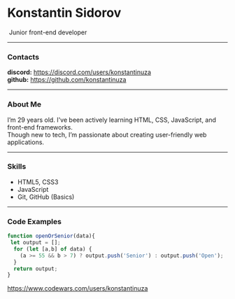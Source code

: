 # **Konstantin Sidorov**  

&nbsp;Junior front-end developer

---

### **Contacts**

**discord:** <https://discord.com/users/konstantinuza>  
**github:** <https://github.com/konstantinuza>

---

### **About Me**

I’m 29 years old. I've been actively learning HTML, CSS, JavaScript, and front-end frameworks.  
Though new to tech, I’m passionate about creating user-friendly web applications.

---

### **Skills**

* HTML5, CSS3
* JavaScript
* Git, GitHub (Basics)

---

### **Code Examples**

```javascript
function openOrSenior(data){
 let output = [];
  for (let [a,b] of data) {
    (a >= 55 && b > 7) ? output.push('Senior') : output.push('Open');
  }
  return output;
}
```

<https://www.codewars.com/users/konstantinuza>
